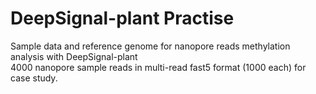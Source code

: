 # DeepSignal-plant Practise
Sample data and reference genome for nanopore reads methylation analysis with DeepSignal-plant  
4000 nanopore sample reads in multi-read fast5 format (1000 each) for case study. 

